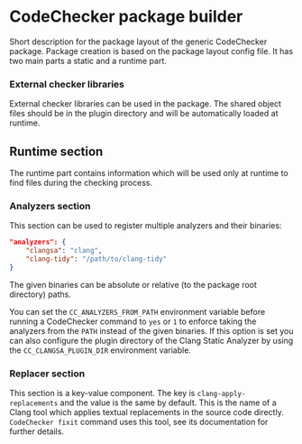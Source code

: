 # CodeChecker package builder

Short description for the package layout of the generic CodeChecker package.
Package creation is based on the package layout config file.
It has two main parts a static and a runtime part.

### External checker libraries
External checker libraries can be used in the package. The shared object files
should be in the plugin directory and will be automatically loaded at runtime.

## Runtime section
The runtime part contains information which will be used only at runtime
to find files during the checking process.

### Analyzers section
This section can be used to register multiple analyzers and their binaries:
```json
"analyzers": {
    "clangsa": "clang",
    "clang-tidy": "/path/to/clang-tidy"
}
```

The given binaries can be absolute or relative (to the package root directory)
paths.

You can set the `CC_ANALYZERS_FROM_PATH` environment variable before running a
CodeChecker command to `yes` or `1` to enforce taking the analyzers from the
`PATH` instead of the given binaries. If this option is set you can also
configure the plugin directory of the Clang Static Analyzer by using the
`CC_CLANGSA_PLUGIN_DIR` environment variable.

### Replacer section
This section is a key-value component. The key is `clang-apply-replacements`
and the value is the same by default. This is the name of a Clang tool which
applies textual replacements in the source code directly. `CodeChecker fixit`
command uses this tool, see its documentation for further details.

